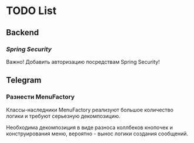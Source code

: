 # TODO List

## Backend

### ***Spring Security***

Важно! Добавить авторизацию посредствам Spring Security!

## Telegram

### Разнести MenuFactory

Классы-наследники MenuFactory реализуют большое количество логики и требуют серьезную декомпозицию.

Необходима декомпозиция в виде разноса коллбеков кнопочек и конструирования меню, вероятно - вынос логики создания сообщений.

